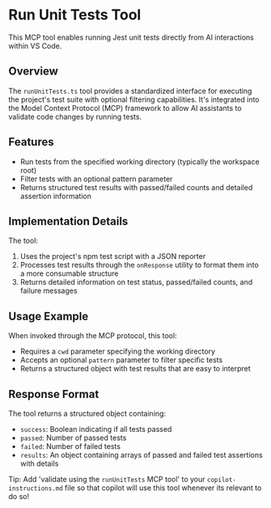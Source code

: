 # Run Unit Tests Tool

This MCP tool enables running Jest unit tests directly from AI interactions within VS Code.

## Overview

The `runUnitTests.ts` tool provides a standardized interface for executing the project's test suite with optional filtering capabilities. It's integrated into the Model Context Protocol (MCP) framework to allow AI assistants to validate code changes by running tests.

## Features

- Run tests from the specified working directory (typically the workspace root)
- Filter tests with an optional pattern parameter
- Returns structured test results with passed/failed counts and detailed assertion information

## Implementation Details

The tool:
1. Uses the project's npm test script with a JSON reporter
2. Processes test results through the `onResponse` utility to format them into a more consumable structure
3. Returns detailed information on test status, passed/failed counts, and failure messages

## Usage Example

When invoked through the MCP protocol, this tool:
- Requires a `cwd` parameter specifying the working directory
- Accepts an optional `pattern` parameter to filter specific tests
- Returns a structured object with test results that are easy to interpret

## Response Format

The tool returns a structured object containing:
- `success`: Boolean indicating if all tests passed
- `passed`: Number of passed tests
- `failed`: Number of failed tests
- `results`: An object containing arrays of passed and failed test assertions with details

Tip:
Add 'validate using the `runUnitTests` MCP tool' to your `copilot-instructions.md` file so that copilot will use this tool whenever its relevant to do so!
